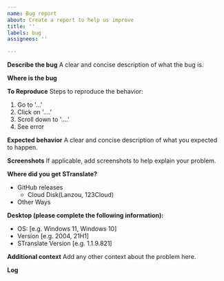 ```yaml
---
name: Bug report
about: Create a report to help us improve
title: ''
labels: bug
assignees: ''

---
```


**Describe the bug**
A clear and concise description of what the bug is.

**Where is the bug**
<!--- Only leave the parts where you are seeing the bug --->


**To Reproduce**
Steps to reproduce the behavior:
1. Go to '...'
2. Click on '....'
3. Scroll down to '....'
4. See error

**Expected behavior**
A clear and concise description of what you expected to happen.

**Screenshots**
If applicable, add screenshots to help explain your problem.

**Where did you get STranslate?**
- GitHub releases
	- Cloud Disk(Lanzou, 123Cloud)
- Other Ways

**Desktop (please complete the following information):**
 - OS: [e.g. Windows 11, Windows 10]
 - Version [e.g. 2004, 21H1]
 - STranslate Version [e.g. 1.1.9.821]

**Additional context**
Add any other context about the problem here.

**Log**
<!--- Only leave the parts where you are seeing log of the bug --->
